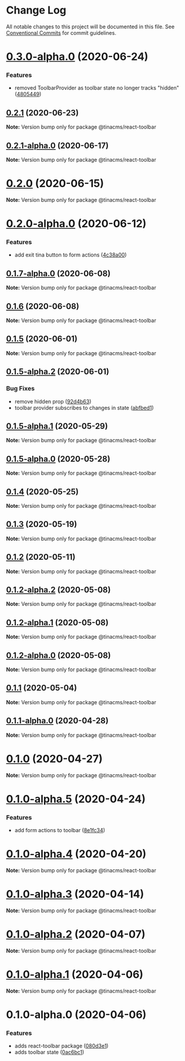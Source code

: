 # Change Log

All notable changes to this project will be documented in this file.
See [Conventional Commits](https://conventionalcommits.org) for commit guidelines.

# [0.3.0-alpha.0](https://github.com/tinacms/tinacms/compare/@tinacms/react-toolbar@0.2.1...@tinacms/react-toolbar@0.3.0-alpha.0) (2020-06-24)


### Features

* removed ToolbarProvider as toolbar state no longer tracks "hidden" ([4805449](https://github.com/tinacms/tinacms/commit/4805449))





## [0.2.1](https://github.com/tinacms/tinacms/compare/@tinacms/react-toolbar@0.2.1-alpha.0...@tinacms/react-toolbar@0.2.1) (2020-06-23)

**Note:** Version bump only for package @tinacms/react-toolbar





## [0.2.1-alpha.0](https://github.com/tinacms/tinacms/compare/@tinacms/react-toolbar@0.2.0...@tinacms/react-toolbar@0.2.1-alpha.0) (2020-06-17)

**Note:** Version bump only for package @tinacms/react-toolbar





# [0.2.0](https://github.com/tinacms/tinacms/compare/@tinacms/react-toolbar@0.2.0-alpha.0...@tinacms/react-toolbar@0.2.0) (2020-06-15)

**Note:** Version bump only for package @tinacms/react-toolbar





# [0.2.0-alpha.0](https://github.com/tinacms/tinacms/compare/@tinacms/react-toolbar@0.1.7-alpha.0...@tinacms/react-toolbar@0.2.0-alpha.0) (2020-06-12)


### Features

* add exit tina button to form actions ([4c38a00](https://github.com/tinacms/tinacms/commit/4c38a00))





## [0.1.7-alpha.0](https://github.com/tinacms/tinacms/compare/@tinacms/react-toolbar@0.1.6...@tinacms/react-toolbar@0.1.7-alpha.0) (2020-06-08)

**Note:** Version bump only for package @tinacms/react-toolbar





## [0.1.6](https://github.com/tinacms/tinacms/compare/@tinacms/react-toolbar@0.1.5...@tinacms/react-toolbar@0.1.6) (2020-06-08)

**Note:** Version bump only for package @tinacms/react-toolbar





## [0.1.5](https://github.com/tinacms/tinacms/compare/@tinacms/react-toolbar@0.1.5-alpha.2...@tinacms/react-toolbar@0.1.5) (2020-06-01)

**Note:** Version bump only for package @tinacms/react-toolbar





## [0.1.5-alpha.2](https://github.com/tinacms/tinacms/compare/@tinacms/react-toolbar@0.1.5-alpha.1...@tinacms/react-toolbar@0.1.5-alpha.2) (2020-06-01)


### Bug Fixes

* remove hidden prop ([92d4b63](https://github.com/tinacms/tinacms/commit/92d4b63))
* toolbar provider subscribes to changes in state ([abfbed1](https://github.com/tinacms/tinacms/commit/abfbed1))





## [0.1.5-alpha.1](https://github.com/tinacms/tinacms/compare/@tinacms/react-toolbar@0.1.5-alpha.0...@tinacms/react-toolbar@0.1.5-alpha.1) (2020-05-29)

**Note:** Version bump only for package @tinacms/react-toolbar





## [0.1.5-alpha.0](https://github.com/tinacms/tinacms/compare/@tinacms/react-toolbar@0.1.4...@tinacms/react-toolbar@0.1.5-alpha.0) (2020-05-28)

**Note:** Version bump only for package @tinacms/react-toolbar





## [0.1.4](https://github.com/tinacms/tinacms/compare/@tinacms/react-toolbar@0.1.3...@tinacms/react-toolbar@0.1.4) (2020-05-25)

**Note:** Version bump only for package @tinacms/react-toolbar





## [0.1.3](https://github.com/tinacms/tinacms/compare/@tinacms/react-toolbar@0.1.2...@tinacms/react-toolbar@0.1.3) (2020-05-19)

**Note:** Version bump only for package @tinacms/react-toolbar





## [0.1.2](https://github.com/tinacms/tinacms/compare/@tinacms/react-toolbar@0.1.2-alpha.2...@tinacms/react-toolbar@0.1.2) (2020-05-11)

**Note:** Version bump only for package @tinacms/react-toolbar





## [0.1.2-alpha.2](https://github.com/tinacms/tinacms/compare/@tinacms/react-toolbar@0.1.2-alpha.1...@tinacms/react-toolbar@0.1.2-alpha.2) (2020-05-08)

**Note:** Version bump only for package @tinacms/react-toolbar





## [0.1.2-alpha.1](https://github.com/tinacms/tinacms/compare/@tinacms/react-toolbar@0.1.2-alpha.0...@tinacms/react-toolbar@0.1.2-alpha.1) (2020-05-08)

**Note:** Version bump only for package @tinacms/react-toolbar





## [0.1.2-alpha.0](https://github.com/tinacms/tinacms/compare/@tinacms/react-toolbar@0.1.1...@tinacms/react-toolbar@0.1.2-alpha.0) (2020-05-08)

**Note:** Version bump only for package @tinacms/react-toolbar





## [0.1.1](https://github.com/tinacms/tinacms/compare/@tinacms/react-toolbar@0.1.1-alpha.0...@tinacms/react-toolbar@0.1.1) (2020-05-04)

**Note:** Version bump only for package @tinacms/react-toolbar





## [0.1.1-alpha.0](https://github.com/tinacms/tinacms/compare/@tinacms/react-toolbar@0.1.0...@tinacms/react-toolbar@0.1.1-alpha.0) (2020-04-28)

**Note:** Version bump only for package @tinacms/react-toolbar





# [0.1.0](https://github.com/tinacms/tinacms/compare/@tinacms/react-toolbar@0.1.0-alpha.5...@tinacms/react-toolbar@0.1.0) (2020-04-27)

**Note:** Version bump only for package @tinacms/react-toolbar





# [0.1.0-alpha.5](https://github.com/tinacms/tinacms/compare/@tinacms/react-toolbar@0.1.0-alpha.4...@tinacms/react-toolbar@0.1.0-alpha.5) (2020-04-24)


### Features

* add form actions to toolbar ([8e1fc34](https://github.com/tinacms/tinacms/commit/8e1fc34))





# [0.1.0-alpha.4](https://github.com/tinacms/tinacms/compare/@tinacms/react-toolbar@0.1.0-alpha.3...@tinacms/react-toolbar@0.1.0-alpha.4) (2020-04-20)

**Note:** Version bump only for package @tinacms/react-toolbar





# [0.1.0-alpha.3](https://github.com/tinacms/tinacms/compare/@tinacms/react-toolbar@0.1.0-alpha.2...@tinacms/react-toolbar@0.1.0-alpha.3) (2020-04-14)

**Note:** Version bump only for package @tinacms/react-toolbar





# [0.1.0-alpha.2](https://github.com/tinacms/tinacms/compare/@tinacms/react-toolbar@0.1.0-alpha.1...@tinacms/react-toolbar@0.1.0-alpha.2) (2020-04-07)

**Note:** Version bump only for package @tinacms/react-toolbar





# [0.1.0-alpha.1](https://github.com/tinacms/tinacms/compare/@tinacms/react-toolbar@0.1.0-alpha.0...@tinacms/react-toolbar@0.1.0-alpha.1) (2020-04-06)

**Note:** Version bump only for package @tinacms/react-toolbar





# 0.1.0-alpha.0 (2020-04-06)


### Features

* adds react-toolbar package ([080d3e1](https://github.com/tinacms/tinacms/commit/080d3e1))
* adds toolbar state ([0ac6bc1](https://github.com/tinacms/tinacms/commit/0ac6bc1))
